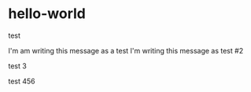 # hello-world
test


I'm am writing this message as a test
I'm writing this message as test #2

test 3 

test 456
